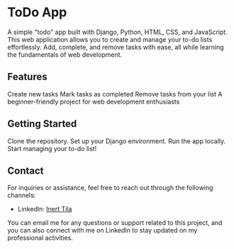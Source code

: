 # ToDo App
A simple "todo" app built with Django, Python, HTML, CSS, and JavaScript. This web application allows you to create and manage your to-do lists effortlessly. Add, complete, and remove tasks with ease, all while learning the fundamentals of web development.

## Features

Create new tasks
Mark tasks as completed
Remove tasks from your list
A beginner-friendly project for web development enthusiasts

## Getting Started

Clone the repository.
Set up your Django environment.
Run the app locally.
Start managing your to-do list!

## Contact

For inquiries or assistance, feel free to reach out through the following channels:

- LinkedIn: [Inert Tila](https://al.linkedin.com/in/inerttila)

You can email me for any questions or support related to this project, and you can also connect with me on LinkedIn to stay updated on my professional activities.
